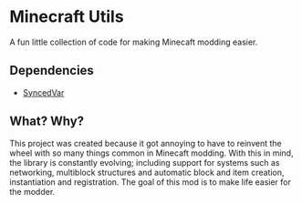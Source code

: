 # Minecraft Utils

A fun little collection of code for making Minecaft modding easier.

## Dependencies

* [SyncedVar](https://github.com/GabrielTofvesson/SyncedVar)

## What? Why?

This project was created because it got annoying to have to reinvent the wheel
with so many things common in Minecaft modding. With this in mind, the library
is constantly evolving; including support for systems such as networking,
multiblock structures and automatic block and item creation, instantiation and
registration. The goal of this mod is to make life easier for the modder.